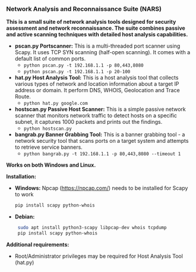 

### **Network Analysis and Reconnaissance Suite (NARS)**

**This is a small suite of network analysis tools designed for security assessment and network reconnaissance. The suite combines passive and active scanning techniques with detailed host analysis capabilities.**

 - **pscan.py Portscanner:** This is a multi-threaded port scanner using Scapy. It uses TCP SYN scanning (half-open scanning). It comes with a default list of common ports.
  	 - `python pscan.py -t 192.168.1.1 -p 80,443,8080`
  	 - `python pscan.py -t 192.168.1.1 -p 20-100`
 - **hat.py Host Analysis Tool:** This is a host analysis tool that collects various types of network and location information about a target IP address or domain. It perform DNS, WHOIS, Geolocation and Trace Route.
 	 - `python hat.py google.com`
 - **hostscan.py Passive Host Scanner:** This is a simple passive network scanner that monitors network traffic to detect hosts on a specific subnet, it captures 1000 packets and prints out the findings.
	 - `python hostscan.py`
  - **bangrab.py Banner Grabbing Tool:** This is a banner grabbing tool - a network security tool that scans ports on a target system and attempts to retrieve service banners.
	  - `python bangrab.py -t 192.168.1.1 -p 80,443,8080 --timeout 1`

 
**Works on both Windows and Linux.**



**Installation:**

 - **Windows:** 
 Npcap (https://npcap.com/) needs to be installed for Scapy to work

   ```bash
   pip install scapy python-whois
   ```

 - **Debian:**

   ```bash
    sudo apt install python3-scapy libpcap-dev whois tcpdump
    pip install scapy python-whois
   ```


 **Additional requirements:**
   - Root/Administrator privileges may be required for Host Analysis Tool (hat.py)

